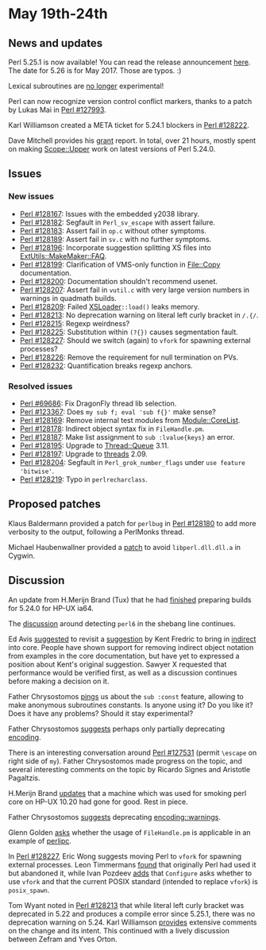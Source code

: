 # May 19th-24th

## News and updates

Perl 5.25.1 is now available! You can read the release announcement
[here](http://www.nntp.perl.org/group/perl.perl5.porters/236566).
The date for 5.26 is for May 2017. Those are typos. :)

Lexical subroutines are
[no longer](http://www.nntp.perl.org/group/perl.perl5.porters/236572)
experimental!

Perl can now recognize version control conflict markers, thanks
to a patch by Lukas Mai in
[Perl #127993](https://rt.perl.org/Ticket/Display.html?id=127993).

Karl Williamson created a META ticket for 5.24.1 blockers in
[Perl #128222](https://rt.perl.org/Ticket/Display.html?id=128222).

Dave Mitchell provides his
[grant](http://www.nntp.perl.org/group/perl.perl5.porters/236657)
report. In total, over 21 hours, mostly spent on making
[Scope::Upper](https://metacpan.org/pod/Scope::Upper)
work on latest versions of Perl 5.24.0.

## Issues

### New issues

* [Perl #128167](https://rt.perl.org/Ticket/Display.html?id=128167):
  Issues with the embedded y2038 library.
* [Perl #128182](https://rt.perl.org/Ticket/Display.html?id=128182):
  Segfault in `Perl_sv_escape` with assert failure.
* [Perl #128183](https://rt.perl.org/Ticket/Display.html?id=128183):
  Assert fail in `op.c` without other symptoms.
* [Perl #128189](https://rt.perl.org/Ticket/Display.html?id=128189):
  Assert fail in `sv.c` with no further symptoms.
* [Perl #128196](https://rt.perl.org/Ticket/Display.html?id=128196):
  Incorporate suggestion splitting XS files into
  [ExtUtils::MakeMaker::FAQ](https://metacpan.org/pod/ExtUtils::MakeMaker::FAQ).
* [Perl #128199](https://rt.perl.org/Ticket/Display.html?id=128199):
  Clarification of VMS-only function in
  [File::Copy](https://metacpan.org/pod/File::Copy) documentation.
* [Perl #128200](https://rt.perl.org/Ticket/Display.html?id=128200):
  Documentation shouldn't recommend usenet.
* [Perl #128207](https://rt.perl.org/Ticket/Display.html?id=128207):
  Assert fail in `vutil.c` with very large version numbers in
  warnings in quadmath builds.
* [Perl #128209](https://rt.perl.org/Ticket/Display.html?id=128209):
  Failed [XSLoader](https://metacpan.org/pod/XSLoader)`::load()`
  leaks memory.
* [Perl #128213](https://rt.perl.org/Ticket/Display.html?id=128213):
  No deprecation warning on literal left curly bracket in `/.{/`.
* [Perl #128215](https://rt.perl.org/Ticket/Display.html?id=128215):
  Regexp weirdness?
* [Perl #128225](https://rt.perl.org/Ticket/Display.html?id=128225):
  Substitution within `(?{})` causes segmentation fault.
* [Perl #128227](https://rt.perl.org/Ticket/Display.html?id=128227):
  Should we switch (again) to `vfork` for spawning external
  processes?
* [Perl #128226](https://rt.perl.org/Ticket/Display.html?id=128226):
  Remove the requirement for null termination on PVs.
* [Perl #128232](https://rt.perl.org/Ticket/Display.html?id=128232):
  Quantification breaks regexp anchors.

### Resolved issues

* [Perl #69686](https://rt.perl.org/Ticket/Display.html?id=69686):
  Fix DragonFly thread lib selection.
* [Perl #123367](https://rt.perl.org/Ticket/Display.html?id=123367):
  Does `my sub f; eval 'sub f{}'` make sense?
* [Perl #128169](https://rt.perl.org/Ticket/Display.html?id=128169):
  Remove internal test modules from
  [Module::CoreList](https://metacpan.org/pod/Module::CoreList).
* [Perl #128178](https://rt.perl.org/Ticket/Display.html?id=128178):
  Indirect object syntax fix in `FileHandle.pm`.
* [Perl #128187](https://rt.perl.org/Ticket/Display.html?id=128187):
  Make list assignment to `sub :lvalue{keys}` an error.
* [Perl #128195](https://rt.perl.org/Ticket/Display.html?id=128195):
  Upgrade to [Thread::Queue](https://metacpan.org/pod/Thread::Queue)
  3.11.
* [Perl #128197](https://rt.perl.org/Ticket/Display.html?id=128197):
  Upgrade to [threads](https://metacpan.org/pod/threads) 2.09.
* [Perl #128204](https://rt.perl.org/Ticket/Display.html?id=128204):
  Segfault in `Perl_grok_number_flags` under
  `use feature 'bitwise'`.
* [Perl #128219](https://rt.perl.org/Ticket/Display.html?id=128219):
  Typo in `perlrecharclass`.

## Proposed patches

Klaus Baldermann provided a patch for `perlbug` in
[Perl #128180](https://rt.perl.org/Ticket/Display.html?id=128180)
to add more verbosity to the output, following a PerlMonks thread.

Michael Haubenwallner provided a
[patch](http://www.nntp.perl.org/group/perl.perl5.porters/236729)
to avoid `libperl.dll.dll.a` in Cygwin.

## Discussion

An update from H.Merijn Brand (Tux) that he had
[finished](http://www.nntp.perl.org/group/perl.perl5.porters/236523)
preparing builds for 5.24.0 for HP-UX ia64.

The
[discussion](http://www.nntp.perl.org/group/perl.perl5.porters/236430)
around detecting `perl6` in the shebang line continues.

Ed Avis
[suggested](http://www.nntp.perl.org/group/perl.perl5.porters/236548)
to revisit a
[suggestion](http://thread.gmane.org/gmane.comp.lang.perl.perl5.porters/128189)
by Kent Fredric to bring in
[indirect](https://metacpan.org/pod/indirect) into core. People have
shown support for removing indirect object notation from examples
in the core documentation, but have yet to expressed a position about
Kent's original suggestion. Sawyer X requested that performance would
be verified first, as well as a discussion continues before making a
decision on it.

Father Chrysostomos
[pings](http://www.nntp.perl.org/group/perl.perl5.porters/236565)
us about the `sub :const` feature, allowing to make anonymous
subroutines constants. Is anyone using it? Do you like it? Does it
have any problems? Should it stay experimental?

Father Chrysostomos
[suggests](http://www.nntp.perl.org/group/perl.perl5.porters/236622)
perhaps only partially deprecating
[encoding](https://metacpan.org/pod/encoding).

There is an interesting conversation around
[Perl #127531](https://rt.perl.org/Ticket/Display.html?id=127531)
(permit `\escape` on right side of `my`). Father Chrysostomos made
progress on the topic, and several interesting comments on the
topic by Ricardo Signes and Aristotle Pagaltzis.

H.Merijn Brand
[updates](http://www.nntp.perl.org/group/perl.perl5.porters/236676)
that a machine which was used for smoking perl core on HP-UX 10.20
had gone for good. Rest in piece.

Father Chrysostomos
[suggests](http://www.nntp.perl.org/group/perl.perl5.porters/236613)
deprecating
[encoding::warnings](https://metacpan.org/pod/encoding::warnings).

Glenn Golden
[asks](http://www.nntp.perl.org/group/perl.perl5.porters/236716)
whether the usage of `FileHandle.pm` is applicable in an example
of [perlipc](https://metacpan.org/pod/perlipc).

In
[Perl #128227](https://rt.perl.org/Ticket/Display.html?id=128227),
Eric Wong suggests moving Perl to `vfork` for spawning external
processes. Leon Timmermans
[found](http://www.nntp.perl.org/group/perl.perl5.porters/236725)
that originally Perl had used
it but abandoned it, while Ivan Pozdeev
[adds](http://www.nntp.perl.org/group/perl.perl5.porters/236726)
that `Configure` asks whether to use `vfork` and that the current
POSIX standard (intended to replace `vfork`) is `posix_spawn`.

Tom Wyant noted in
[Perl #128213](https://rt.perl.org/Ticket/Display.html?id=128213)
that while literal left curly bracket was deprecated in 5.22 and
produces a compile error since 5.25.1, there was no deprecation
warning on 5.24. Karl Williamson
[provides](http://www.nntp.perl.org/group/perl.perl5.porters/236663)
extensive comments on the change and its intent. This continued
with a lively discussion between Zefram and Yves Orton.
